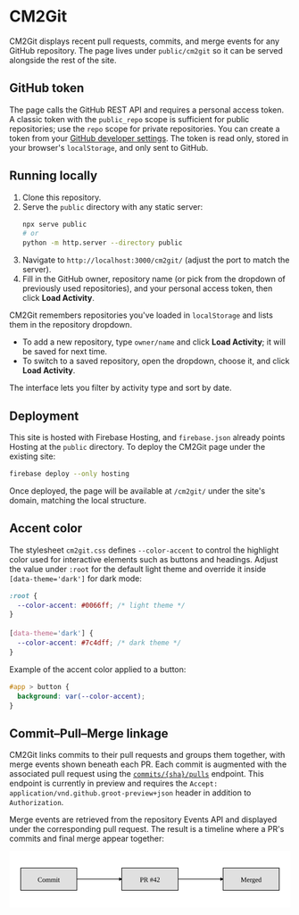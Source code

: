# CM2Git

CM2Git displays recent pull requests, commits, and merge events for any GitHub repository. The page lives under `public/cm2git` so it can be served alongside the rest of the site.

## GitHub token

The page calls the GitHub REST API and requires a personal access token. A classic token with the `public_repo` scope is sufficient for public repositories; use the `repo` scope for private repositories. You can create a token from your [GitHub developer settings](https://github.com/settings/tokens). The token is read only, stored in your browser's `localStorage`, and only sent to GitHub.

## Running locally

1. Clone this repository.
2. Serve the `public` directory with any static server:
   ```bash
   npx serve public
   # or
   python -m http.server --directory public
   ```
3. Navigate to `http://localhost:3000/cm2git/` (adjust the port to match the server).
4. Fill in the GitHub owner, repository name (or pick from the dropdown of previously used repositories), and your personal access token, then click **Load Activity**.

CM2Git remembers repositories you've loaded in `localStorage` and lists them in the repository dropdown.

- To add a new repository, type `owner/name` and click **Load Activity**; it will be saved for next time.
- To switch to a saved repository, open the dropdown, choose it, and click **Load Activity**.

The interface lets you filter by activity type and sort by date.

## Deployment

This site is hosted with Firebase Hosting, and `firebase.json` already points Hosting at the `public` directory. To deploy the CM2Git page under the existing site:

```bash
firebase deploy --only hosting
```

Once deployed, the page will be available at `/cm2git/` under the site's domain, matching the local structure.

## Accent color

The stylesheet `cm2git.css` defines `--color-accent` to control the highlight color used for interactive elements such as buttons and headings. Adjust the value under `:root` for the default light theme and override it inside `[data-theme='dark']` for dark mode:

```css
:root {
  --color-accent: #0066ff; /* light theme */
}

[data-theme='dark'] {
  --color-accent: #7c4dff; /* dark theme */
}
```

Example of the accent color applied to a button:

```css
#app > button {
  background: var(--color-accent);
}
```

## Commit–Pull–Merge linkage

CM2Git links commits to their pull requests and groups them together, with merge events shown beneath each PR. Each commit is augmented with the associated pull request using the [`commits/{sha}/pulls`](https://docs.github.com/rest/commits/commits?apiVersion=2022-11-28#list-pull-requests-associated-with-a-commit) endpoint. This endpoint is currently in preview and requires the `Accept: application/vnd.github.groot-preview+json` header in addition to `Authorization`.

Merge events are retrieved from the repository Events API and displayed under the corresponding pull request. The result is a timeline where a PR's commits and final merge appear together:

![Example linked timeline](linked-timeline.svg)

